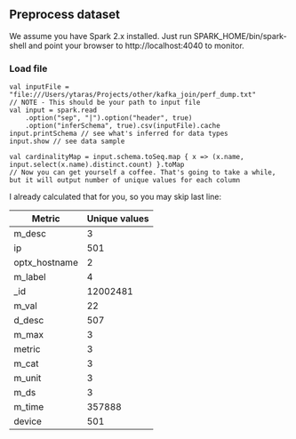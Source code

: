 ## Preprocess dataset
We assume you have Spark 2.x installed. 
Just run SPARK_HOME/bin/spark-shell and point your browser to http://localhost:4040 to monitor.

### Load file
```
val inputFile = "file:///Users/ytaras/Projects/other/kafka_join/perf_dump.txt"
// NOTE - This should be your path to input file
val input = spark.read
    .option("sep", "|").option("header", true)
    .option("inferSchema", true).csv(inputFile).cache
input.printSchema // see what's inferred for data types
input.show // see data sample

val cardinalityMap = input.schema.toSeq.map { x => (x.name, input.select(x.name).distinct.count) }.toMap
// Now you can get yourself a coffee. That's going to take a while, but it will output number of unique values for each column
```
I already calculated that for you, so you may skip last line:

|Metric|Unique values|
|------|-------------|
|m_desc|3|
|ip|501|
|optx_hostname|2|
|m_label|4|
|\_id|12002481|
|m_val|22|
|d_desc|507|
|m_max|3|
|metric|3|
|m_cat|3|
|m_unit|3|
|m_ds|3|
|m_time|357888|
|device|501|
